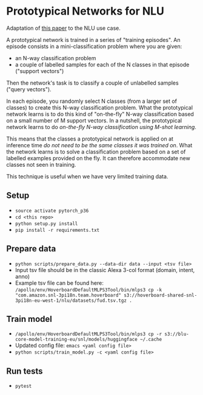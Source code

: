 # Prototypical Networks for NLU

Adaptation of [this paper](https://arxiv.org/pdf/1703.05175.pdf) to the NLU use case.

A prototypical network is trained in a series of "training episodes". An episode consists in a mini-classification problem where you are given:

* an N-way classification problem
* a couple of labelled samples for each of the N classes in that episode ("support vectors")

Then the network's task is to classify a couple of unlabelled samples ("query vectors"). 

In each episode, you randomly select N classes (from a larger set of classes) to create this N-way classification problem. What the prototypical network learns is to do this kind of "on-the-fly" N-way classification based on a small number of M support vectors. In a nutshell, the prototypical network learns to do *on-the-fly N-way classification using M-shot learning*.

This means that the classes a prototypical network is applied on at inference time *do not need to be the same classes it was trained on*. What the network learns is to solve a classification problem based on a set of labelled examples provided on the fly. It can therefore accommodate new classes not seen in training. 

This technique is useful when we have very limited training data.

## Setup

* `source activate pytorch_p36`
* `cd <this repo>`
* `python setup.py install`
* `pip install -r requirements.txt`

## Prepare data

* `python scripts/prepare_data.py --data-dir data --input <tsv file>`
* Input tsv file should be in the classic Alexa 3-col format (domain, intent, anno)
* Example tsv file can be found here: `/apollo/env/HoverboardDefaultMLPS3Tool/bin/mlps3 cp -k "com.amazon.snl-3pi18n.team.hoverboard" s3://hoverboard-shared-snl-3pi18n-eu-west-1/nlu/datasets/fud.tsv.tgz .`

## Train model

* `/apollo/env/HoverboardDefaultMLPS3Tool/bin/mlps3 cp -r s3://blu-core-model-training-eu/snl/models/huggingface ~/.cache`
* Updated config file: `emacs <yaml config file>`
* `python scripts/train_model.py -c <yaml config file>`

## Run tests

* `pytest`